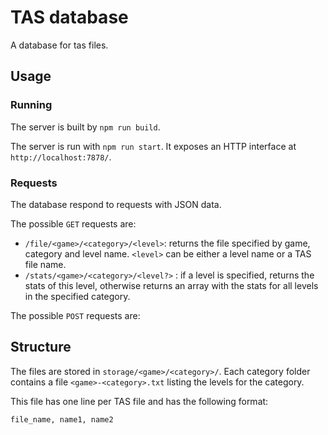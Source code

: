# TAS database

A database for tas files.

## Usage
### Running
The server is built by `npm run build`.

The server is run with `npm run start`.
It exposes an HTTP interface at `http://localhost:7878/`.

### Requests
The database respond to requests with JSON data.

The possible `GET` requests are:
* `/file/<game>/<category>/<level>`: returns the file specified by game, category and level name.
`<level>` can be either a level name or a TAS file name.
* `/stats/<game>/<category>/<level?>` : if a level is specified, returns the stats of this level, otherwise returns an array with the stats for all levels in the specified category.

The possible `POST` requests are:


## Structure

The files are stored in `storage/<game>/<category>/`.
Each category folder contains a file `<game>-<category>.txt` listing the levels for the category.

This file has one line per TAS file and has the following format:

```
file_name, name1, name2
```
